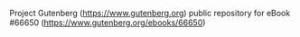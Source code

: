Project Gutenberg (https://www.gutenberg.org) public repository for
eBook #66650 (https://www.gutenberg.org/ebooks/66650)
